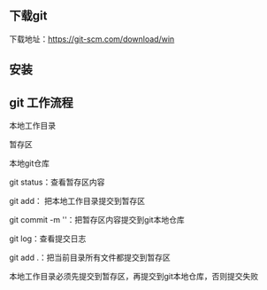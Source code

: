 ## 下载git

下载地址：https://git-scm.com/download/win

## 安装



## git 工作流程

本地工作目录

暂存区

本地git仓库

git status：查看暂存区内容

git add： 把本地工作目录提交到暂存区

git commit -m ''：把暂存区内容提交到git本地仓库

git log：查看提交日志

git add .：把当前目录所有文件都提交到暂存区

本地工作目录必须先提交到暂存区，再提交到git本地仓库，否则提交失败